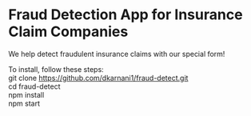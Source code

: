 # Fraud Detection App for Insurance Claim Companies

We help detect fraudulent insurance claims with our special form!

To install, follow these steps:  
git clone https://github.com/dkarnani1/fraud-detect.git  
cd fraud-detect  
npm install  
npm start  

